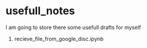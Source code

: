 # usefull_notes

I am going to store there some usefull drafts for myself
1. recieve_file_from_google_disc.ipynb